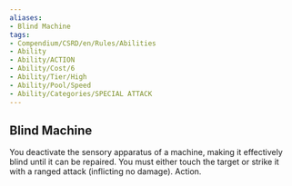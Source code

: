```yaml
---
aliases:
- Blind Machine
tags:
- Compendium/CSRD/en/Rules/Abilities
- Ability
- Ability/ACTION
- Ability/Cost/6
- Ability/Tier/High
- Ability/Pool/Speed
- Ability/Categories/SPECIAL ATTACK
---
```


  
## Blind Machine  
You deactivate the sensory apparatus of a machine, making it effectively blind until it can be repaired. You must either touch the target or strike it with a ranged attack (inflicting no damage). Action. 